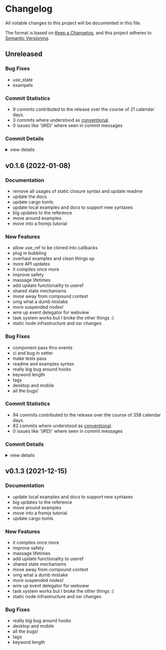 # Changelog

All notable changes to this project will be documented in this file.

The format is based on [Keep a Changelog](https://keepachangelog.com/en/1.0.0/),
and this project adheres to [Semantic Versioning](https://semver.org/spec/v2.0.0.html).

## Unreleased

### Bug Fixes

 - <csr-id-c092bd43edf1891c427722bc9ca04e11c9359069/> use_state
 - <csr-id-a8952a9ee8d8831fa911cef4e7035293c3a9f88b/> exampels

### Commit Statistics

<csr-read-only-do-not-edit/>

 - 9 commits contributed to the release over the course of 21 calendar days.
 - 3 commits where understood as [conventional](https://www.conventionalcommits.org).
 - 0 issues like '(#ID)' where seen in commit messages

### Commit Details

<csr-read-only-do-not-edit/>

<details><summary>view details</summary>

 * **Uncategorized**
    - Merge pull request #169 from DioxusLabs/jk/router-userouter ([`3509602`](https://github.comgit//DioxusLabs/dioxus/commit/3509602c0bcd327a33bc8c95896775e24751da1a))
    - Merge pull request #158 from DioxusLabs/jk/router-onchange ([`08988e1`](https://github.comgit//DioxusLabs/dioxus/commit/08988e1bfec35eadb30e50b5d677dbb36af91b9b))
    - use_state ([`c092bd4`](https://github.comgit//DioxusLabs/dioxus/commit/c092bd43edf1891c427722bc9ca04e11c9359069))
    - exampels ([`a8952a9`](https://github.comgit//DioxusLabs/dioxus/commit/a8952a9ee8d8831fa911cef4e7035293c3a9f88b))
    - Merge branch 'master' into jk/update-hooks ([`5c4bd08`](https://github.comgit//DioxusLabs/dioxus/commit/5c4bd0881bc10572440d9272ceb8ca774431c406))
    - modify usestate to be borrowed ([`58839f4`](https://github.comgit//DioxusLabs/dioxus/commit/58839f47bae3c49cadd4b41da9a5debebb1def99))
    - Fix various typos and grammar nits ([`9e4ec43`](https://github.comgit//DioxusLabs/dioxus/commit/9e4ec43b1e78d355c56a38e4c092170b2b01b20d))
    - Merge pull request #108 from DioxusLabs/jk/fstring-component-fields ([`f4132d1`](https://github.comgit//DioxusLabs/dioxus/commit/f4132d1874f7495049fac23ba0a022ac137ad74f))
    - Enable clippy ([`b6903bf`](https://github.comgit//DioxusLabs/dioxus/commit/b6903bf558bc7a3d0fe6794a137c44fca0957d11))
</details>

## v0.1.6 (2022-01-08)

### Documentation

 - <csr-id-cafb7df736e9366c2acd99b5571cd4b7894ea595/> remove all usages of static closure syntax and update readme
 - <csr-id-c0e0196a67230ee4216b574391d6bb660fb98953/> update the docs
 - <csr-id-e4c06ce8e893779d2aad0883a1bb27d193bc5985/> update cargo tomls
 - <csr-id-4de16c4779648e591b3869b5df31271ae603c812/> update local examples and docs to support new syntaxes
 - <csr-id-583fdfa5618e11d660985b97e570d4503be2ff49/> big updates to the reference
 - <csr-id-70cd46dbb2a689ae2d512e142b8aee9c80798430/> move around examples
 - <csr-id-69f5cc3802af136729bc73e5c3d209270d41b184/> move into a fromjs tutorial

### New Features

 - <csr-id-a890f397c4a65737db2c2f82cfe6d51a54fb51fc/> allow use_ref to be cloned into callbacks
 - <csr-id-d84fc0538670b2a3bda9ae41878896793b74e8ee/> plug in bubbling
 - <csr-id-420a30e5d432722e9da16311deb6aa60ea46b0cb/> overhaul examples and clean things up
 - <csr-id-a4f280d16399205c638033bf9beb858e478e98ff/> more API updates
 - <csr-id-8acdd2ea830b995b608d8bac2ef527db8d40e662/> it compiles once more
 - <csr-id-fda2ebc2a22965845e015384f39f34ce7cb3e428/> improve safety
 - <csr-id-9726a065b0d4fb1ede5b53a2ddd58c855e51539f/> massage lifetimes
 - <csr-id-a2b0c50a343005c63c7032bcefb8323b78350bb9/> add update functionality to useref
 - <csr-id-4a4c7afca7e1beadd4b213214074fdb420eb0923/> shared state mechanisms
 - <csr-id-a2c7d17b0595769f60bc1c2bbf7cbe32cec37486/> mvoe away from compound context
 - <csr-id-f782e142118fb7acf1b88a0f3fbb03e4a5e3e91e/> omg what a dumb mistake
 - <csr-id-de9f61bcf48c0d6e35e46c337b72a713c9f9f7d2/> more suspended nodes!
 - <csr-id-7dfe89c9581f45a445f17f9fe4bb94e61f67e971/> wire up event delegator for webview
 - <csr-id-3a57b942624afb8aa6650aeee05466c3c9ce967e/> task system works
   but I broke the other things :(
 - <csr-id-9abb0470b7869019d539a2fc21da3872348ae38b/> static node infrastructure and ssr changes

### Bug Fixes

 - <csr-id-c439b0ac7e09f70a04262b7c29938d8c52197b76/> component pass thru events
 - <csr-id-4aadec1e30e5e4aa86bdfa56d8fbff9dc7fa1c69/> ci and bug in setter
 - <csr-id-75fa7b4aa672a8a10afcd11016a1b80e0e6f0f02/> make tests pass
 - <csr-id-3dc0e59876f5aba88ed26f1bbd692820f239d4b0/> readme and examples syntax
 - <csr-id-52c7154897111b570918127ffe3285bb1d5951a0/> really big bug around hooks
 - <csr-id-868f6739d2b2c5f2ace0c5240cff8008901e818c/> keyword length
 - <csr-id-a33f7701fcf5f917fea8719253650b5ad92554fd/> tags
 - <csr-id-601078f9cf78a58d7502a377676ac94f3cf037bf/> desktop and mobile
 - <csr-id-478255f40d4de1d2e3f3cc9b6d758b30ff394b39/> all the bugs!

### Commit Statistics

<csr-read-only-do-not-edit/>

 - 94 commits contributed to the release over the course of 358 calendar days.
 - 82 commits where understood as [conventional](https://www.conventionalcommits.org).
 - 0 issues like '(#ID)' where seen in commit messages

### Commit Details

<csr-read-only-do-not-edit/>

<details><summary>view details</summary>

 * **Uncategorized**
    - Release dioxus-hooks v0.1.6, dioxus-mobile v0.0.3, dioxus-router v0.1.0, dioxus-ssr v0.1.2, dioxus-web v0.0.4, dioxus v0.1.7 ([`b804c69`](https://github.comgit//DioxusLabs/dioxus/commit/b804c691d5ade4776390bb3d334cc9cd8efa4a49))
    - Release dioxus-html v0.1.4, dioxus-desktop v0.1.5, dioxus-hooks v0.1.6, dioxus-mobile v0.0.3, dioxus-router v0.1.0, dioxus-ssr v0.1.2, dioxus-web v0.0.4, dioxus v0.1.7 ([`a36dab7`](https://github.comgit//DioxusLabs/dioxus/commit/a36dab7f45920acd8535a69b4aa3695f3bb92111))
    - Release dioxus-core v0.1.7, dioxus-core-macro v0.1.6, dioxus-html v0.1.4, dioxus-desktop v0.1.5, dioxus-hooks v0.1.6, dioxus-mobile v0.0.3, dioxus-router v0.1.0, dioxus-ssr v0.1.2, dioxus-web v0.0.4, dioxus v0.1.7 ([`40d1f85`](https://github.comgit//DioxusLabs/dioxus/commit/40d1f85d0c3e2c9fd23c08840cca9f459d4e4307))
    - component pass thru events ([`c439b0a`](https://github.comgit//DioxusLabs/dioxus/commit/c439b0ac7e09f70a04262b7c29938d8c52197b76))
    - Merge pull request #74 from mrxiaozhuox/master ([`47056fd`](https://github.comgit//DioxusLabs/dioxus/commit/47056fda4577bcbdaa2a6f63d82eec876e5a5aee))
    - Merge pull request #84 from DioxusLabs/jk/windows-lag ([`211d44d`](https://github.comgit//DioxusLabs/dioxus/commit/211d44d363143a4f74cd7a3226a331886f9f2ef4))
    - Merge branch 'master' into jk/router2dotoh ([`59f8b49`](https://github.comgit//DioxusLabs/dioxus/commit/59f8b49fb6079e02a0a36859cc3a31460bf2ee10))
    - allow use_ref to be cloned into callbacks ([`a890f39`](https://github.comgit//DioxusLabs/dioxus/commit/a890f397c4a65737db2c2f82cfe6d51a54fb51fc))
    - ci and bug in setter ([`4aadec1`](https://github.comgit//DioxusLabs/dioxus/commit/4aadec1e30e5e4aa86bdfa56d8fbff9dc7fa1c69))
    - memoize dom in the prescence of identical components ([`cb2782b`](https://github.comgit//DioxusLabs/dioxus/commit/cb2782b4bb34cdaadfff590bfee930ae3ac6536c))
    - bump all versions ([`4f92ba4`](https://github.comgit//DioxusLabs/dioxus/commit/4f92ba41602d706449c1bddabd49829873ee72eb))
    - fix hooks docs ([`df168d0`](https://github.comgit//DioxusLabs/dioxus/commit/df168d02a21c7a735cb05b17d7ba37602047a335))
    - bump version ([`eab8422`](https://github.comgit//DioxusLabs/dioxus/commit/eab8422e4ff543fcaf786968667bbe75550462bc))
    - hooks ([`c606f92`](https://github.comgit//DioxusLabs/dioxus/commit/c606f92fa866b2a3bc32b032ab9cb75eee766c99))
    - remove hooks warnigns ([`d788151`](https://github.comgit//DioxusLabs/dioxus/commit/d78815103d39b318cd0f35ae5534e0593aa7006d))
    - plug in bubbling ([`d84fc05`](https://github.comgit//DioxusLabs/dioxus/commit/d84fc0538670b2a3bda9ae41878896793b74e8ee))
    - make tests pass ([`75fa7b4`](https://github.comgit//DioxusLabs/dioxus/commit/75fa7b4aa672a8a10afcd11016a1b80e0e6f0f02))
    - overhaul examples and clean things up ([`420a30e`](https://github.comgit//DioxusLabs/dioxus/commit/420a30e5d432722e9da16311deb6aa60ea46b0cb))
    - remove all usages of static closure syntax and update readme ([`cafb7df`](https://github.comgit//DioxusLabs/dioxus/commit/cafb7df736e9366c2acd99b5571cd4b7894ea595))
    - remove runner on hook and then update docs ([`d156045`](https://github.comgit//DioxusLabs/dioxus/commit/d1560450bac55f9566e00e00ea405bd1c70b57e5))
    - arbitrary expressions excepted without braces ([`4c85bcf`](https://github.comgit//DioxusLabs/dioxus/commit/4c85bcfdc84184b4fd0fb9317ba31fe569884890))
    - polish some more things ([`1496102`](https://github.comgit//DioxusLabs/dioxus/commit/14961023f927b3a8bde83cfc7883aa8bfcca9e85))
    - more API updates ([`a4f280d`](https://github.comgit//DioxusLabs/dioxus/commit/a4f280d16399205c638033bf9beb858e478e98ff))
    - upgrade hooks ([`b3ac2ee`](https://github.comgit//DioxusLabs/dioxus/commit/b3ac2ee3f76549cd1c7b6f9eee7e3382b07d873c))
    - readme and examples syntax ([`3dc0e59`](https://github.comgit//DioxusLabs/dioxus/commit/3dc0e59876f5aba88ed26f1bbd692820f239d4b0))
    - update the docs ([`c0e0196`](https://github.comgit//DioxusLabs/dioxus/commit/c0e0196a67230ee4216b574391d6bb660fb98953))
    - rip out unsafe task engine ([`c7d001c`](https://github.comgit//DioxusLabs/dioxus/commit/c7d001cbb457929b9742ad96c4997cdcc695bb1a))
    - upgrade to new version of dioxus core. ([`cda759c`](https://github.comgit//DioxusLabs/dioxus/commit/cda759c659dfc4b1dde17e3896c35525005026df))
    - remove portals completely ([`2fd56e7`](https://github.comgit//DioxusLabs/dioxus/commit/2fd56e76192bc70d5503bfcd6b4127d383dd082c))
    - go back to noisy lifetime solution ([`8daf7a6`](https://github.comgit//DioxusLabs/dioxus/commit/8daf7a6ed86df72522b089aa2647eea7bee0f3b6))
    - clean up the core crate ([`e6c6bbd`](https://github.comgit//DioxusLabs/dioxus/commit/e6c6bbdc1ec6a8c251b78c05ca104f006b6fad26))
    - make warnings go away ([`0545d27`](https://github.comgit//DioxusLabs/dioxus/commit/0545d271828418f3ab0df2e9abf66ccafb30707d))
    - rename fc to component ([`1e4a599`](https://github.comgit//DioxusLabs/dioxus/commit/1e4a599d14af85a2d1c29a442dd489f8dc8df321))
    - docs ([`8814977`](https://github.comgit//DioxusLabs/dioxus/commit/8814977eeebe06748a3b9677a8070e42a037ebd7))
    - update hooks ([`597a045`](https://github.comgit//DioxusLabs/dioxus/commit/597a0456f59872bd5dc60d382acdec76a98b1db2))
    - really big bug around hooks ([`52c7154`](https://github.comgit//DioxusLabs/dioxus/commit/52c7154897111b570918127ffe3285bb1d5951a0))
    - better desktop support ([`25a8411`](https://github.comgit//DioxusLabs/dioxus/commit/25a8411485e85bb7e3c8f20701d484529efe9a80))
    - Release dioxus-core v0.1.3, dioxus-core-macro v0.1.2, dioxus-html v0.1.0, dioxus-desktop v0.0.0, dioxus-hooks v0.1.3, dioxus-liveview v0.1.0, dioxus-mobile v0.0.0, dioxus-router v0.1.0, dioxus-ssr v0.1.0, dioxus-web v0.0.0, dioxus v0.1.1 ([`2b92837`](https://github.comgit//DioxusLabs/dioxus/commit/2b928372fb1b74a4d4e220ff3d798bb7e52f79d2))
    - it compiles once more ([`8acdd2e`](https://github.comgit//DioxusLabs/dioxus/commit/8acdd2ea830b995b608d8bac2ef527db8d40e662))
    - move examples around ([`1e6e5e6`](https://github.comgit//DioxusLabs/dioxus/commit/1e6e5e611b61571f272289adefc9cdd7d59c4399))
    - Release dioxus-core v0.1.3, dioxus-core-macro v0.1.2, dioxus-html v0.1.0, dioxus-desktop v0.0.0, dioxus-hooks v0.1.3, dioxus-liveview v0.1.0, dioxus-mobile v0.0.0, dioxus-router v0.1.0, dioxus-ssr v0.1.0, dioxus-web v0.0.0, dioxus v0.1.0 ([`0d480a4`](https://github.comgit//DioxusLabs/dioxus/commit/0d480a4c437d424f0eaff486e510a8fd3f3e6584))
    - keyword length ([`868f673`](https://github.comgit//DioxusLabs/dioxus/commit/868f6739d2b2c5f2ace0c5240cff8008901e818c))
    - docs and router ([`a5f05d7`](https://github.comgit//DioxusLabs/dioxus/commit/a5f05d73acc0e47b05cff64a373482519414bc7c))
    - Release dioxus-core v0.1.3, dioxus-core-macro v0.1.2, dioxus-html v0.1.0, dioxus-desktop v0.0.0, dioxus-hooks v0.1.3, dioxus-liveview v0.1.0, dioxus-mobile v0.0.0, dioxus-router v0.1.0, dioxus-ssr v0.1.0, dioxus-web v0.0.0, dioxus v0.1.0 ([`b32665d`](https://github.comgit//DioxusLabs/dioxus/commit/b32665d7212a5b9a3e21cb7af7abba63ae399fac))
    - tags ([`a33f770`](https://github.comgit//DioxusLabs/dioxus/commit/a33f7701fcf5f917fea8719253650b5ad92554fd))
    - Merge branch 'master' into jk/remove_node_safety ([`db00047`](https://github.comgit//DioxusLabs/dioxus/commit/db0004758c77331cc3b93ea8cf227c060028e12e))
    - Release dioxus-core v0.1.3, dioxus-core-macro v0.1.2, dioxus-html v0.1.0, dioxus-desktop v0.0.0, dioxus-hooks v0.1.3, dioxus-liveview v0.1.0, dioxus-mobile v0.0.0, dioxus-router v0.1.0, dioxus-ssr v0.1.0, dioxus-web v0.0.0, dioxus v0.1.0 ([`3a706ac`](https://github.comgit//DioxusLabs/dioxus/commit/3a706ac4168db137723bea90d7a0058190adfc3c))
    - Merge branch 'master' of https://github.com/jkelleyrtp/dioxus ([`60d6eb2`](https://github.comgit//DioxusLabs/dioxus/commit/60d6eb204a10633e5e52f91e855bd12c5cda40f2))
    - update cargo tomls ([`e4c06ce`](https://github.comgit//DioxusLabs/dioxus/commit/e4c06ce8e893779d2aad0883a1bb27d193bc5985))
    - bubbling in progress ([`a21020e`](https://github.comgit//DioxusLabs/dioxus/commit/a21020ea575e467ba0d608737269fe1b0792dba7))
    - desktop and mobile ([`601078f`](https://github.comgit//DioxusLabs/dioxus/commit/601078f9cf78a58d7502a377676ac94f3cf037bf))
    - update local examples and docs to support new syntaxes ([`4de16c4`](https://github.comgit//DioxusLabs/dioxus/commit/4de16c4779648e591b3869b5df31271ae603c812))
    - docs ([`3ddf395`](https://github.comgit//DioxusLabs/dioxus/commit/3ddf395772aa24d04cf4e35bbb3a0027c8f1c7dd))
    - improve safety ([`fda2ebc`](https://github.comgit//DioxusLabs/dioxus/commit/fda2ebc2a22965845e015384f39f34ce7cb3e428))
    - massage lifetimes ([`9726a06`](https://github.comgit//DioxusLabs/dioxus/commit/9726a065b0d4fb1ede5b53a2ddd58c855e51539f))
    - major cleanups to scheduler ([`2933e4b`](https://github.comgit//DioxusLabs/dioxus/commit/2933e4bc11b3074c2bde8d76ec55364fca841988))
    - add update functionality to useref ([`a2b0c50`](https://github.comgit//DioxusLabs/dioxus/commit/a2b0c50a343005c63c7032bcefb8323b78350bb9))
    - all the bugs! ([`478255f`](https://github.comgit//DioxusLabs/dioxus/commit/478255f40d4de1d2e3f3cc9b6d758b30ff394b39))
    - shared state mechanisms ([`4a4c7af`](https://github.comgit//DioxusLabs/dioxus/commit/4a4c7afca7e1beadd4b213214074fdb420eb0923))
    - fix web list issue ([`da4423c`](https://github.comgit//DioxusLabs/dioxus/commit/da4423c141f1f376df5f3f2580e5284831744a7e))
    - remove wildcard ([`ba8ced5`](https://github.comgit//DioxusLabs/dioxus/commit/ba8ced573caea6f55d47804c327d6a279d4733a6))
    - clean up the web module ([`823adc0`](https://github.comgit//DioxusLabs/dioxus/commit/823adc0834b581327aee745c72ce8993f0bba5aa))
    - examples ([`1a2f91e`](https://github.comgit//DioxusLabs/dioxus/commit/1a2f91ed91c13dae553ecde585462ab261b1b95d))
    - performance looks good, needs more testing ([`4b6ca05`](https://github.comgit//DioxusLabs/dioxus/commit/4b6ca05f2c3ad647842c858967da9c87f1915825))
    - cleanup ([`1745a44`](https://github.comgit//DioxusLabs/dioxus/commit/1745a44d949b994b64ea1fb715cbe36963ae7027))
    - fill out the snippets ([`6051b0e`](https://github.comgit//DioxusLabs/dioxus/commit/6051b0ec86927704451f4ce6cdf8f988e59702ae))
    - big updates to the reference ([`583fdfa`](https://github.comgit//DioxusLabs/dioxus/commit/583fdfa5618e11d660985b97e570d4503be2ff49))
    - docs, html! macro, more ([`caf772c`](https://github.comgit//DioxusLabs/dioxus/commit/caf772cf249d2f56c8d0b0fa2737ad48e32c6e82))
    - mvoe away from compound context ([`a2c7d17`](https://github.comgit//DioxusLabs/dioxus/commit/a2c7d17b0595769f60bc1c2bbf7cbe32cec37486))
    - examples ([`f1cff84`](https://github.comgit//DioxusLabs/dioxus/commit/f1cff845ce11231cb4b2dd4857f9ca9f0265b925))
    - omg what a dumb mistake ([`f782e14`](https://github.comgit//DioxusLabs/dioxus/commit/f782e142118fb7acf1b88a0f3fbb03e4a5e3e91e))
    - more suspended nodes! ([`de9f61b`](https://github.comgit//DioxusLabs/dioxus/commit/de9f61bcf48c0d6e35e46c337b72a713c9f9f7d2))
    - wire up event delegator for webview ([`7dfe89c`](https://github.comgit//DioxusLabs/dioxus/commit/7dfe89c9581f45a445f17f9fe4bb94e61f67e971))
    - task system works ([`3a57b94`](https://github.comgit//DioxusLabs/dioxus/commit/3a57b942624afb8aa6650aeee05466c3c9ce967e))
    - move examples around ([`304259d`](https://github.comgit//DioxusLabs/dioxus/commit/304259d8186d1d34224a74c95f4fd7d14126b499))
    - ssr + tide ([`269e81b`](https://github.comgit//DioxusLabs/dioxus/commit/269e81b0fdb32ae0706160cd278cf3a1b731387b))
    - static node infrastructure and ssr changes ([`9abb047`](https://github.comgit//DioxusLabs/dioxus/commit/9abb0470b7869019d539a2fc21da3872348ae38b))
    - more refactor for async ([`975fa56`](https://github.comgit//DioxusLabs/dioxus/commit/975fa566f9809f8fa2bb0bdb07fbfc7f855dcaeb))
    - some project refactor ([`8cfc437`](https://github.comgit//DioxusLabs/dioxus/commit/8cfc437bfe4110d7f984428f01df90bdf8f8d9ec))
    - move some examples around ([`98a0933`](https://github.comgit//DioxusLabs/dioxus/commit/98a09339fd3190799ea4dd316908f0a53fdf2413))
    - rename ctx to cx ([`81382e7`](https://github.comgit//DioxusLabs/dioxus/commit/81382e7044fb3dba61d4abb1e6086b7b29143116))
    - move around examples ([`70cd46d`](https://github.comgit//DioxusLabs/dioxus/commit/70cd46dbb2a689ae2d512e142b8aee9c80798430))
    - pre vnodes instead of vnode ([`fe6938c`](https://github.comgit//DioxusLabs/dioxus/commit/fe6938ceb3dba0796ae8bab52ae41248dc0d3650))
    - move into a fromjs tutorial ([`69f5cc3`](https://github.comgit//DioxusLabs/dioxus/commit/69f5cc3802af136729bc73e5c3d209270d41b184))
    - massive changes to definition of components ([`508c560`](https://github.comgit//DioxusLabs/dioxus/commit/508c560320d78730fa058156421523ffa5695d9d))
    - major overhaul to diffing ([`9810fee`](https://github.comgit//DioxusLabs/dioxus/commit/9810feebf57f93114e3d7faf6de053ac192593a9))
    - cargo fix to clean up things ([`78d093a`](https://github.comgit//DioxusLabs/dioxus/commit/78d093a9454386397a991bd01e603e4ad554521f))
    - overall API updates ([`f47651b`](https://github.comgit//DioxusLabs/dioxus/commit/f47651b32afb385297ddae00616f4308083a36e6))
    - implememt nodes better ([`edbb33b`](https://github.comgit//DioxusLabs/dioxus/commit/edbb33b2ee3692cac155b9e206cd7c2d6382eb9d))
    - comment out examples and move lifetime in FC type ([`62d4ad5`](https://github.comgit//DioxusLabs/dioxus/commit/62d4ad58787185032100a2d25e79b70f6ec97a3c))
    - updates to docs, extension ([`a2406b3`](https://github.comgit//DioxusLabs/dioxus/commit/a2406b33d6c11174f95bd003a59650b86f14159f))
    - add webview example ([`65d0d61`](https://github.comgit//DioxusLabs/dioxus/commit/65d0d611ea9a47d305151d65769b52ec22559959))
    - add hooks ([`c1b990b`](https://github.comgit//DioxusLabs/dioxus/commit/c1b990b27c34e5d6b95ec78e07394b3806b75dc1))
    - docs, code frm percy ([`2b9c8d0`](https://github.comgit//DioxusLabs/dioxus/commit/2b9c8d09d926ff6b5ad8a7e7b7b0b6f93bb8eb36))
</details>

## v0.1.3 (2021-12-15)

### Documentation

 - <csr-id-4de16c4779648e591b3869b5df31271ae603c812/> update local examples and docs to support new syntaxes
 - <csr-id-583fdfa5618e11d660985b97e570d4503be2ff49/> big updates to the reference
 - <csr-id-70cd46dbb2a689ae2d512e142b8aee9c80798430/> move around examples
 - <csr-id-69f5cc3802af136729bc73e5c3d209270d41b184/> move into a fromjs tutorial
 - <csr-id-e4c06ce8e893779d2aad0883a1bb27d193bc5985/> update cargo tomls

### New Features

 - <csr-id-8acdd2ea830b995b608d8bac2ef527db8d40e662/> it compiles once more
 - <csr-id-fda2ebc2a22965845e015384f39f34ce7cb3e428/> improve safety
 - <csr-id-9726a065b0d4fb1ede5b53a2ddd58c855e51539f/> massage lifetimes
 - <csr-id-a2b0c50a343005c63c7032bcefb8323b78350bb9/> add update functionality to useref
 - <csr-id-4a4c7afca7e1beadd4b213214074fdb420eb0923/> shared state mechanisms
 - <csr-id-a2c7d17b0595769f60bc1c2bbf7cbe32cec37486/> mvoe away from compound context
 - <csr-id-f782e142118fb7acf1b88a0f3fbb03e4a5e3e91e/> omg what a dumb mistake
 - <csr-id-de9f61bcf48c0d6e35e46c337b72a713c9f9f7d2/> more suspended nodes!
 - <csr-id-7dfe89c9581f45a445f17f9fe4bb94e61f67e971/> wire up event delegator for webview
 - <csr-id-3a57b942624afb8aa6650aeee05466c3c9ce967e/> task system works
   but I broke the other things :(
 - <csr-id-9abb0470b7869019d539a2fc21da3872348ae38b/> static node infrastructure and ssr changes

### Bug Fixes

 - <csr-id-52c7154897111b570918127ffe3285bb1d5951a0/> really big bug around hooks
 - <csr-id-601078f9cf78a58d7502a377676ac94f3cf037bf/> desktop and mobile
 - <csr-id-478255f40d4de1d2e3f3cc9b6d758b30ff394b39/> all the bugs!
 - <csr-id-a33f7701fcf5f917fea8719253650b5ad92554fd/> tags
 - <csr-id-868f6739d2b2c5f2ace0c5240cff8008901e818c/> keyword length


